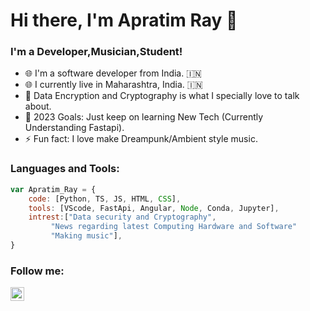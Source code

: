 # Hi there, I'm Apratim Ray 👋
### I'm a Developer,Musician,Student!

- 🌐 I'm a software developer from India. 🇮🇳
- 🌐 I currently live in Maharashtra, India. 🇮🇳
- 🌱 Data Encryption and Cryptography is what I specially love to talk about.
- 🥅 2023 Goals: Just keep on learning New Tech (Currently Understanding Fastapi).
- ⚡ Fun fact: I love make Dreampunk/Ambient style music.




### Languages and Tools:

```javascript
var Apratim_Ray = {
	code: [Python, TS, JS, HTML, CSS],
	tools: [VScode, FastApi, Angular, Node, Conda, Jupyter],
	intrest:["Data security and Cryptography",
		 "News regarding latest Computing Hardware and Software"
		 "Making music"],
}
```

### Follow me:
[<img align="left" alt="Apratim Ray | YouTube" width="22px" src="https://cdn.jsdelivr.net/npm/simple-icons@v3/icons/youtube.svg" />][youtube]


[youtube]: https://www.youtube.com/channel/UCbx4rrZHpvct5bE_TcDK6Lw
